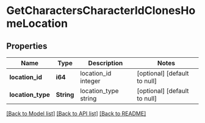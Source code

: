 # GetCharactersCharacterIdClonesHomeLocation

## Properties
Name | Type | Description | Notes
------------ | ------------- | ------------- | -------------
**location_id** | **i64** | location_id integer | [optional] [default to null]
**location_type** | **String** | location_type string | [optional] [default to null]

[[Back to Model list]](../README.md#documentation-for-models) [[Back to API list]](../README.md#documentation-for-api-endpoints) [[Back to README]](../README.md)


